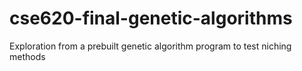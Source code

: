 # cse620-final-genetic-algorithms
Exploration from a prebuilt genetic algorithm program to test niching methods
